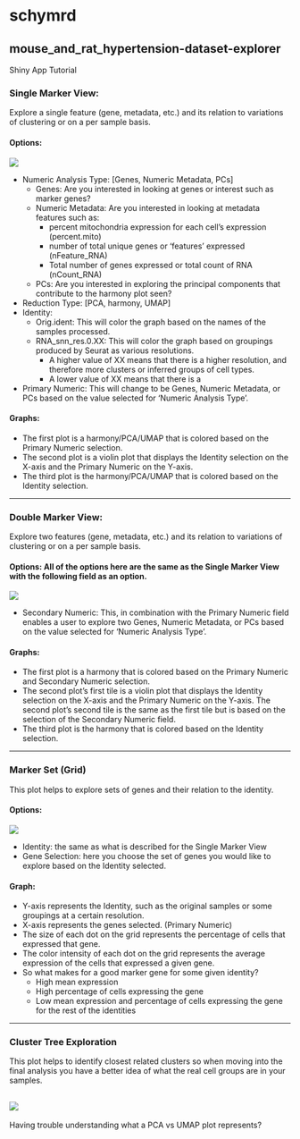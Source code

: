 # schymrd
mouse_and_rat_hypertension-dataset-explorer
---
Shiny App Tutorial

### Single Marker View:
Explore a single feature (gene, metadata, etc.) and its relation to variations of clustering or on a per sample basis. 

#### Options: 
![](.README_images/single_marker.png)
- Numeric Analysis Type: [Genes, Numeric Metadata, PCs]
    - Genes: Are you interested in looking at genes or interest such as marker genes?
    - Numeric Metadata: Are you interested in looking at metadata features such as: 
        - percent mitochondria expression for each cell’s expression (percent.mito)
        - number of total unique genes or ‘features’ expressed (nFeature_RNA)
        - Total number of genes expressed or total count of RNA (nCount_RNA)
    - PCs: Are you interested in exploring the principal components that contribute to the harmony plot seen?
- Reduction Type: [PCA, harmony, UMAP]
- Identity: 
    - Orig.ident: This will color the graph based on the names of the samples processed. 
    - RNA_snn_res.0.XX: This will color the graph based on groupings produced by Seurat as various resolutions.
        - A higher value of XX means that there is a higher resolution, and therefore more clusters or inferred groups of cell types. 
        - A lower value of XX means that there is a 
- Primary Numeric: This will change to be Genes, Numeric Metadata, or PCs based on the value selected for ‘Numeric Analysis Type’.

#### Graphs:
- The first plot is a harmony/PCA/UMAP that is colored based on the Primary Numeric selection. 
- The second plot is a violin plot that displays the Identity selection on the X-axis and the Primary Numeric on the Y-axis. 
- The third plot is the harmony/PCA/UMAP that is colored based on the Identity selection. 

---
### Double Marker View:
Explore two features (gene, metadata, etc.) and its relation to variations of clustering or on a per sample basis. 

#### Options: All of the options here are the same as the Single Marker View with the following field as an option.
![](.README_images/double_marker.png)

- Secondary Numeric: This, in combination with the Primary Numeric field enables a user to explore two Genes, 
Numeric Metadata, or PCs based on the value selected for ‘Numeric Analysis Type’.

#### Graphs:
- The first plot is a harmony that is colored based on the Primary Numeric and Secondary Numeric selection. 
- The second plot’s first tile is a violin plot that displays the Identity selection on the X-axis and the Primary
Numeric on the Y-axis. The second plot’s second tile is the same as the first tile but is based on the selection of the Secondary Numeric field. 
- The third plot is the harmony that is colored based on the Identity selection. 

---
### Marker Set (Grid)
This plot helps to explore sets of genes and their relation to the identity. 

#### Options:
![](.README_images/marker_set.png)
- Identity: the same as what is described for the Single Marker View
- Gene Selection: here you choose the set of genes you would like to explore based on the Identity selected. 

#### Graph:
- Y-axis represents the Identity, such as the original samples or some groupings at a certain resolution.
- X-axis represents the genes selected. (Primary Numeric) 
- The size of each dot on the grid represents the percentage of cells that expressed that gene. 
- The color intensity of each dot on the grid represents the average expression of the cells that expressed a given gene. 
- So what makes for a good marker gene for some given identity?
    - High mean expression
    - High percentage of cells expressing the gene
    - Low mean expression and percentage of cells expressing the gene for the rest of the identities
    

---
### Cluster Tree Exploration
This plot helps to identify closest related clusters so when moving into the final analysis you have a better idea of 
what the real cell groups are in your samples. 

![](.README_images/cluster_tree.png)
---    
Having trouble understanding what a PCA vs UMAP plot represents?


